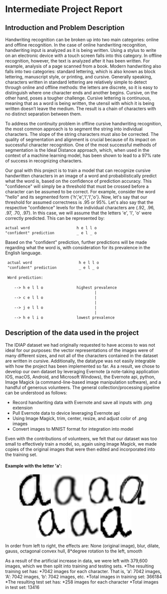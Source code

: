 # Intermediate Project Report

## Introduction and Problem Description

Handwriting recognition can be broken up into two main categories: online and offline recognition. In the case of 
online handwriting recognition, handwriting input is analyzed as it is being written. Using a stylus to write on an 
electronic device with a touch screen falls into this category. In offline recognition, however, the text is analyzed 
after it has been written. For example, analysis of a page scanned from a book. Modern handwriting also falls into two 
categories: standard lettering, which is also known as block lettering, manuscript style, or printing, and cursive. 
Generally speaking, characters written in standard lettering are relatively simple to detect through online and offline 
methods: the letters are discrete, so it is easy to distinguish where one character ends and another begins. Cursive, 
on the other hand, poses a tougher challenge. Cursive lettering is continuous, meaning that as a word is being written, 
the utensil with which it is being written doesn’t leave the medium. The result is a chain of characters with no 
distinct separation between them. 

To address the continuity problem in offline cursive handwriting recognition, the most common approach is to segment 
the string into individual characters. The slope of the string characters must also be corrected. The quality of 
segmentation and alignment is crucial because of its impact on successful character recognition. One of the most 
successful methods of segmentation is the Ideal Distance approach, which, when used in the context of a machine 
learning model, has been shown to lead to a 97% rate of success in recognizing characters. 

Our goal with this project is to train a model that can recognize cursive handwritten characters in an image of a word
and probabilistically predict what the word is, based on the confidence of prediction accuracy. This "confidence" will
 simply be a threshold that must be crossed before a character can be assumed to be correct. For example, consider the 
 word "hello" and its segmented form {'h','e','l','l','o'}. Now, let's say that our threshold for assumed correctness 
 is .95 or 95%. Let's also say that the respective "confidence" levels for the individual characters are 
 {.92, .96, .97, .70, .97}. In this case, we will assume that the letters 'e', 'l', 'o' were correctly predicted. This 
 can be represented by:
 
    actual word                     h e l l o
    "confident" prediction          _ e l _ o
    
Based on the "confident" prediction, further predictions will be made regarding what the word is, with consideration for
 its prevalence in the English language.
 
     actual word                     h e l l o
     "confident" prediction          _ e l _ o
     
     Word prediction:
     
        --> h e l l o               highest prevalence
                                            |
        --> c e l l o                       |
                                            |
        --> j e l l o                       |
                                            |
        --> h e l i o               lowest prevalence         
        
        
## Description of the data used in the project                  

The IDIAP dataset we had originally requested to have access to was not ideal for our purposes: the vector 
representations of the images were of many different sizes, and not all of the characters contained in the 
dataset are written in cursive. Additionally, the datatype was not easily integrable with how the project has been 
implemented so far. As a result, we chose to develop our own dataset by leveraging Evernote (a note-taking application 
IOS, macOS, Android, and Microsoft Windows), the Evernote api, python, Image Magick (a command-line-based image 
manipulation software), and a handful of generous volunteers. The general collection/processing pipeline can be 
understood as follows:

* Record handwriting data with Evernote and save all inputs with .png extension
* Pull Evernote data to device leveraging Evernote api
* Using Image Magick, trim, center, resize, and adjust color of .png images
* Convert images to MNIST format for integration into model

Even with the contributions of volunteers, we felt that our dataset was too small to effectively train a model, so, 
again using Image Magick, we made copies of the original images that were then edited and incorporated into the training
set.

#### Example with the letter 'a':

<center>
<p style="text-align:center">
  <img src="MarkdownImages/a-0.png" width="100" height="100" />
  <img src="MarkdownImages/a-blur-233.png" width="100" height="100" />
  <img src="MarkdownImages/a-dilate-1160.png" width="100" height="100" />
  <img src="MarkdownImages/a-gauss-106.png" width="100" height="100" />
  <img src="MarkdownImages/a-morph-cvx-122.png" width="100" height="100" />
  <img src="MarkdownImages/a-rot8l-0.png" width="100" height="100" />
  <img src="MarkdownImages/a-morph-sm-167.png" width="100" height="100" />
</p>
</center>

In order from left to right, the effects are: None (original image), blur, dilate, gauss, octagonal convex hull, 8*degree 
rotation to the left, smooth

As a result of the artificial increase in data, we were left with 379,600 images, which we then split into training and testing sets.
*The resulting training set has:
  *7042 images for each character. That is, ‘a’: 7042 images, ‘A’: 7042 images, ‘b’: 7042 images, etc.
  *Total images in training set: 366184
*The resulting test set has:
  *258 images for each character
  *Total images in test set: 13416






